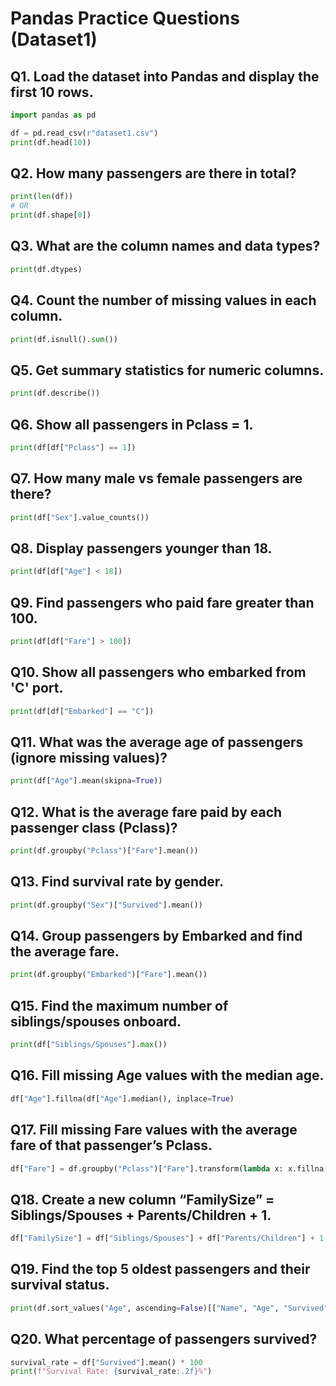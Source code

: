 # Pandas Practice Questions (Dataset1)

## Q1. Load the dataset into Pandas and display the first 10 rows.
```python
import pandas as pd

df = pd.read_csv(r"dataset1.csv")
print(df.head(10))
```
## Q2. How many passengers are there in total?
```python
print(len(df))
# OR
print(df.shape[0])
```

## Q3. What are the column names and data types?
```python
print(df.dtypes)
```

## Q4. Count the number of missing values in each column.
```python
print(df.isnull().sum())
```

## Q5. Get summary statistics for numeric columns.
```python
print(df.describe())
```

## Q6. Show all passengers in Pclass = 1.
```python
print(df[df["Pclass"] == 1])
```

## Q7. How many male vs female passengers are there?
```python
print(df["Sex"].value_counts())
```

## Q8. Display passengers younger than 18.
```python
print(df[df["Age"] < 18])
```

## Q9. Find passengers who paid fare greater than 100.
```python
print(df[df["Fare"] > 100])
```

## Q10. Show all passengers who embarked from 'C' port.
```python
print(df[df["Embarked"] == "C"])
```

## Q11. What was the average age of passengers (ignore missing values)?
```python
print(df["Age"].mean(skipna=True))
```

## Q12. What is the average fare paid by each passenger class (Pclass)?
```python
print(df.groupby("Pclass")["Fare"].mean())
```

## Q13. Find survival rate by gender.
```python
print(df.groupby("Sex")["Survived"].mean())
```

## Q14. Group passengers by Embarked and find the average fare.
```python
print(df.groupby("Embarked")["Fare"].mean())
```

## Q15. Find the maximum number of siblings/spouses onboard.
```python
print(df["Siblings/Spouses"].max())
```

## Q16. Fill missing Age values with the median age.
```python
df["Age"].fillna(df["Age"].median(), inplace=True)
```

## Q17. Fill missing Fare values with the average fare of that passenger’s Pclass.
```python
df["Fare"] = df.groupby("Pclass")["Fare"].transform(lambda x: x.fillna(x.mean()))
```

## Q18. Create a new column “FamilySize” = Siblings/Spouses + Parents/Children + 1.
```python
df["FamilySize"] = df["Siblings/Spouses"] + df["Parents/Children"] + 1
```

## Q19. Find the top 5 oldest passengers and their survival status.
```python
print(df.sort_values("Age", ascending=False)[["Name", "Age", "Survived"]].head(5))
```

## Q20. What percentage of passengers survived?
```python
survival_rate = df["Survived"].mean() * 100
print(f"Survival Rate: {survival_rate:.2f}%")
```
